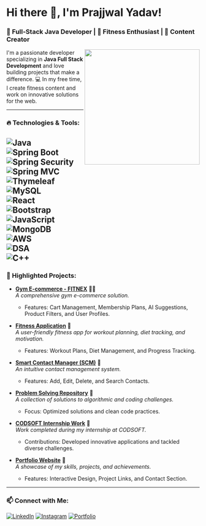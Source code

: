 # Hi there 👋, I'm Prajjwal Yadav!
### 🚀 Full-Stack Java Developer | 🌟 Fitness Enthusiast | 🎥 Content Creator

<img align="right" src="https://github.com/prajjwal77/prajjwal77/assets/banner.gif" width="300px"/>

I'm a passionate developer specializing in **Java Full Stack Development** and love building projects that make a difference. 💻 In my free time, I create fitness content and work on innovative solutions for the web.

---

### 🔥 Technologies & Tools:
![Java](https://img.shields.io/badge/Java-ED8B00?style=for-the-badge&logo=java&logoColor=white)  
![Spring Boot](https://img.shields.io/badge/SpringBoot-6DB33F?style=for-the-badge&logo=spring&logoColor=white)  
![Spring Security](https://img.shields.io/badge/Spring%20Security-6DB33F?style=for-the-badge&logo=spring&logoColor=white)  
![Spring MVC](https://img.shields.io/badge/Spring%20MVC-6DB33F?style=for-the-badge&logo=spring&logoColor=white)  
![Thymeleaf](https://img.shields.io/badge/Thymeleaf-005F0F?style=for-the-badge&logo=spring&logoColor=white)  
![MySQL](https://img.shields.io/badge/MySQL-4479A1?style=for-the-badge&logo=mysql&logoColor=white)  
![React](https://img.shields.io/badge/React-20232A?style=for-the-badge&logo=react&logoColor=61DAFB)  
![Bootstrap](https://img.shields.io/badge/Bootstrap-7952B3?style=for-the-badge&logo=bootstrap&logoColor=white)  
![JavaScript](https://img.shields.io/badge/JavaScript-F7DF1E?style=for-the-badge&logo=javascript&logoColor=black)  
![MongoDB](https://img.shields.io/badge/MongoDB-4EA94B?style=for-the-badge&logo=mongodb&logoColor=white)  
![AWS](https://img.shields.io/badge/AWS-232F3E?style=for-the-badge&logo=amazon-aws&logoColor=white)  
![DSA](https://img.shields.io/badge/DSA-0078D7?style=for-the-badge&logo=code&logoColor=white)  
![C++](https://img.shields.io/badge/C++-00599C?style=for-the-badge&logo=c%2B%2B&logoColor=white)  
---

### 🌟 Highlighted Projects:

- [**Gym E-commerce - FITNEX**](https://github.com/prajjwal77/Gym-Ecommerce-FITNEX) 🏋️‍♂️  
  *A comprehensive gym e-commerce solution.*  
  - Features: Cart Management, Membership Plans, AI Suggestions, Product Filters, and User Profiles.

- [**Fitness Application**](https://github.com/prajjwal77/FitnessApplication) 📱  
  *A user-friendly fitness app for workout planning, diet tracking, and motivation.*  
  - Features: Workout Plans, Diet Management, and Progress Tracking.

- [**Smart Contact Manager (SCM)**](https://github.com/prajjwal77/Smart-Contact-Manager-SCM-) 📇  
  *An intuitive contact management system.*  
  - Features: Add, Edit, Delete, and Search Contacts.

- [**Problem Solving Repository**](https://github.com/prajjwal77/Problems-) 🧩  
  *A collection of solutions to algorithmic and coding challenges.*  
  - Focus: Optimized solutions and clean code practices.

- [**CODSOFT Internship Work**](https://github.com/prajjwal77/CODSOFT) 💼  
  *Work completed during my internship at CODSOFT.*  
  - Contributions: Developed innovative applications and tackled diverse challenges.

- [**Portfolio Website**](https://github.com/prajjwal77/portfolio) 💼  
  *A showcase of my skills, projects, and achievements.*  
  - Features: Interactive Design, Project Links, and Contact Section.

---

### 📫 Connect with Me:
[![LinkedIn](https://img.shields.io/badge/LinkedIn-0A66C2?style=for-the-badge&logo=linkedin&logoColor=white)]([www.linkedin.com/in/prajjwal-yadav-881a89262](https://www.linkedin.com/in/prajjwal-yadav-881a89262/))
[![Instagram](https://img.shields.io/badge/Instagram-E4405F?style=for-the-badge&logo=instagram&logoColor=white)]([https://instagram.com/prajjwal.fitness](https://www.instagram.com/iamprajjwal/profilecard/?igsh=dHJuZHoya2Y3dWN6))
[![Portfolio](https://img.shields.io/badge/Portfolio-24292F?style=for-the-badge&logo=github&logoColor=white)](https://github.com/prajjwal77/portfolio)
